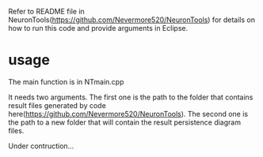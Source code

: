Refer to README file in NeuronTools(https://github.com/Nevermore520/NeuronTools) for details on how to run this code and provide arguments in Eclipse.

# usage
The main function is in NTmain.cpp <br/>

It needs two arguments. The first one is the path to the folder that contains result files generated by code here(https://github.com/Nevermore520/NeuronTools). The second one is the path to a new folder that will contain the result persistence diagram files. <br/>

Under contruction...
